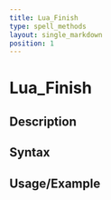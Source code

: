 ```yaml
---
title: Lua_Finish
type: spell_methods
layout: single_markdown
position: 1
---
```


# Lua_Finish

## Description

## Syntax

## Usage/Example


